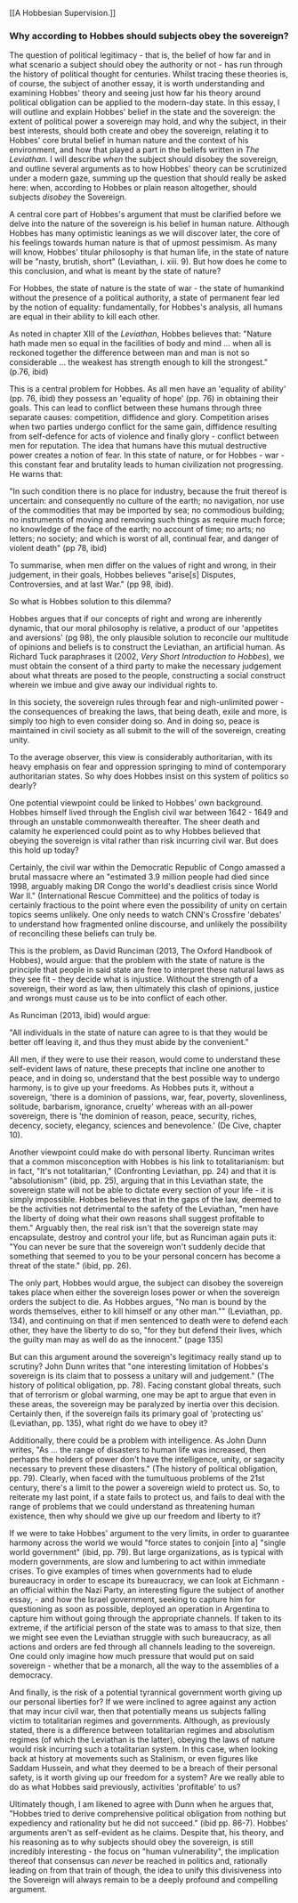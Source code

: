 [[A Hobbesian Supervision.]]
### Why according to Hobbes should subjects obey the sovereign?

The question of political legitimacy - that is, the belief of how far and in what scenario a subject should obey the authority or not - has run through the history of political thought for centuries. Whilst tracing these theories is, of course, the subject of another essay, it is worth understanding and examining Hobbes' theory and seeing just how far his theory around political obligation can be applied to the modern-day state. In this essay, I will outline and explain Hobbes' belief in the state and the sovereign: the extent of political power a sovereign may hold, and why the subject, in their best interests, should both create and obey the sovereign, relating it to Hobbes' core brutal belief in human nature and the context of his environment, and how that played a part in the beliefs written in *The Leviathan*. I will describe *when* the subject should disobey the sovereign, and outline several arguments as to how Hobbes' theory can be scrutinized under a modern gaze, summing up the question that should really be asked here: when, according to Hobbes or plain reason altogether, should subjects *disobey* the Sovereign.

A central core part of Hobbes's argument that must be clarified before we delve into the nature of the sovereign is his belief in human nature. Although Hobbes has many optimistic leanings as we will discover later, the core of his feelings towards human nature is that of upmost pessimism. As many will know, Hobbes' titular philosophy is that human life, in the state of nature will be "nasty, brutish, short" (Leviathan, i. xiii. 9). But how does he come to this conclusion, and what is meant by the state of nature?

For Hobbes, the state of nature is the state of war - the state of humankind without the presence of a political authority, a state of permanent fear led by the notion of equality: fundamentally, for Hobbes's analysis, all humans are equal in their ability to kill each other. 

As noted in chapter XIII of the *Leviathan*, Hobbes believes that:
"Nature hath made men so equal in the facilities of body and mind ... when all is reckoned together the difference between man and man is not so considerable ... the weakest has strength enough to kill the strongest." (p.76, ibid)

This is a central problem for Hobbes. As all men have an 'equality of ability' (pp. 76, ibid) they possess an 'equality of hope' (pp. 76) in obtaining their goals. This can lead to conflict between these humans through three separate causes: competition, diffidence and glory. Competition arises when two parties undergo conflict for the same gain, diffidence resulting from self-defence for acts of violence and finally glory - conflict between men for reputation. The idea that humans have this mutual destructive power creates a notion of fear. In this state of nature, or for Hobbes - war - this constant fear and brutality leads to human civilization not progressing. He warns that:

"In such condition there is no place for industry, because the fruit thereof is uncertain: and consequently no culture of the earth; no navigation, nor use of the commodities that may be imported by sea; no commodious building; no instruments of moving and removing such things as require much force; no knowledge of the face of the earth; no account of time; no arts; no letters; no society; and which is worst of all, continual fear, and danger of violent death" (pp 78, ibid)

To summarise, when men differ on the values of right and wrong, in their judgement, in their goals, Hobbes believes "arise[s] Disputes, Controversies, and at last War." (pp 98, ibid).

So what is Hobbes solution to this dilemma?

Hobbes argues that if our concepts of right and wrong are inherently dynamic, that our moral philosophy is relative, a product of our 'appetites and aversions' (pg 98), the only plausible solution to reconcile our multitude of opinions and beliefs is to construct the Leviathan, an artificial human. As Richard Tuck paraphrases it (2002, *Very Short Introduction to Hobbes*), we must obtain the consent of a third party to make the necessary judgement about what threats are posed to the people, constructing a social construct wherein we imbue and give away our individual rights to.

In this society, the sovereign rules through fear and nigh-unlimited power - the consequences of breaking the laws, that being death, exile and more, is simply too high to even consider doing so. And in doing so, peace is maintained in civil society as all submit to the will of the sovereign, creating unity.

To the average observer, this view is considerably authoritarian, with its heavy emphasis on fear and oppression springing to mind of contemporary authoritarian states. So why does Hobbes insist on this system of politics so dearly?

One potential viewpoint could be linked to Hobbes' own background. Hobbes himself lived through the English civil war between 1642 - 1649 and through an unstable commonwealth thereafter. The sheer death and calamity he experienced could point as to why Hobbes believed that obeying the sovereign is vital rather than risk incurring civil war. But does this hold up today? 

Certainly, the civil war within the Democratic Republic of Congo amassed a brutal massacre where an "estimated 3.9 million people had died since 1998, arguably making DR Congo the world's deadliest crisis since World War II." (International Rescue Committee) and the politics of today is certainly fractious to the point where even the possibility of unity on certain topics seems unlikely. One only needs to watch CNN's Crossfire 'debates' to understand how fragmented online discourse, and unlikely the possibility of reconciling these beliefs can truly be.

This is the problem, as David Runciman (2013, The Oxford Handbook of Hobbes), would argue: that the problem with the state of nature is the principle that people in said state are free to interpret these natural laws as they see fit - they decide what is injustice. Without the strength of a sovereign, their word as law, then ultimately this clash of opinions, justice and wrongs must cause us to be into conflict of each other. 

As Runciman (2013, ibid) would argue:

"All individuals in the state of nature can agree to is that they would be better off leaving it, and thus they must abide by the convenient."

All men, if they were to use their reason, would come to understand these self-evident laws of nature, these precepts that incline one another to peace, and in doing so, understand that the best possible way to undergo harmony, is to give up your freedoms. As Hobbes puts it, without a sovereign, 'there is a dominion of passions, war, fear, poverty, slovenliness, solitude, barbarism, ignorance, cruelty' whereas with an all-power sovereign, there is 'the dominion of reason, peace, security, riches, decency, society, elegancy, sciences and benevolence.' (De Cive, chapter 10).

Another viewpoint could make do with personal liberty. Runciman writes that a common misconception with Hobbes is his link to totalitarianism: but in fact, "It's not totalitarian," (Confronting Leviathan, pp. 24) and that it is "absolutionism" (ibid, pp. 25), arguing that in this Leviathan state, the sovereign state will not be able to dictate every section of your life - it is simply impossible. Hobbes believes that in the gaps of the law, deemed to be the activities not detrimental to the safety of the Leviathan, "men have the liberty of doing what their own reasons shall suggest profitable to them." Arguably then, the real risk isn't that the sovereign state may encapsulate, destroy and control your life, but as Runciman again puts it: "You can never be sure that the sovereign won't suddenly decide that something that seemed to you to be your personal concern has become a threat of the state." (ibid, pp. 26).

The only part, Hobbes would argue, the subject can disobey the sovereign takes place when either the sovereign loses power or when the sovereign orders the subject to die. As Hobbes argues, "No man is bound by the words themselves, either to kill himself or any other man."" (Leviathan, pp. 134), and continuing on that if men sentenced to death were to defend each other, they have the liberty to do so, "for they but defend their lives, which the guilty man may as well do as the innocent." (page 135)

But can this argument around the sovereign's legitimacy really stand up to scrutiny? John Dunn writes that "one interesting limitation of Hobbes's sovereign is its claim that to possess a unitary will and judgement." (The history of political obligation, pp. 78). Facing constant global threats, such that of terrorism or global warming, one may be apt to argue that even in these areas, the sovereign may be paralyzed by inertia over this decision. Certainly then, if the sovereign fails its primary goal of 'protecting us' (Leviathan, pp. 135), what right do we have to obey it?

Additionally, there could be a problem with intelligence. As John Dunn writes, "As ... the range of disasters to human life was increased, then perhaps the holders of power don't have the intelligence, unity, or sagacity necessary to prevent these disasters." (The history of political obligation, pp. 79). Clearly, when faced with the tumultuous problems of the 21st century, there's a limit to the power a sovereign wield to protect us. So, to reiterate my last point, if a state fails to protect us, and fails to deal with the range of problems that we could understand as threatening human existence, then why should we give up our freedom and liberty to it?

If we were to take Hobbes' argument to the very limits, in order to guarantee harmony across the world we would "force states to conjoin [into a] "single world government" (ibid, pp. 79). But large organizations, as is typical with modern governments, are slow and lumbering to act within immediate crises. To give examples of times when governments had to elude bureaucracy in order to escape its bureaucracy, we can look at Eichmann - an official within the Nazi Party, an interesting figure the subject of another essay, - and how the Israel government, seeking to capture him for questioning as soon as possible, deployed an operation in Argentina to capture him without going through the appropriate channels. If taken to its extreme, if the artificial person of the state was to amass to that size, then we might see even the Leviathan struggle with such bureaucracy, as all actions and orders are fed through all channels leading to the sovereign. One could only imagine how much pressure that would put on said sovereign - whether that be a monarch, all the way to the assemblies of a democracy.

And finally, is the risk of a potential tyrannical government worth giving up our personal liberties for? If we were inclined to agree against any action that may incur civil war, then that potentially means us subjects falling victim to totalitarian regimes and governments. Although, as previously stated, there is a difference between totalitarian regimes and absolutism regimes (of which the Leviathan is the latter), obeying the laws of nature would risk incurring such a totalitarian system. In this case, when looking back at history at movements such as Stalinism, or even figures like Saddam Hussein, and what they deemed to be a breach of their personal safety, is it worth giving up our freedom for a system? Are we really able to do as what Hobbes said previously, activities 'profitable' to us?

Ultimately though, I am likened to agree with Dunn when he argues that, "Hobbes tried to derive comprehensive political obligation from nothing but expediency and rationality but he did not succeed." (ibid pp. 86-7). Hobbes' arguments aren't as self-evident as he claims. Despite that, his theory, and his reasoning as to why subjects should obey the sovereign, is still incredibly interesting - the focus on "human vulnerability", the implication thereof that consensus can *never* be reached in politics and, rationally leading on from that train of though, the idea to unify this divisiveness into the Sovereign will always remain to be a deeply profound and compelling argument.